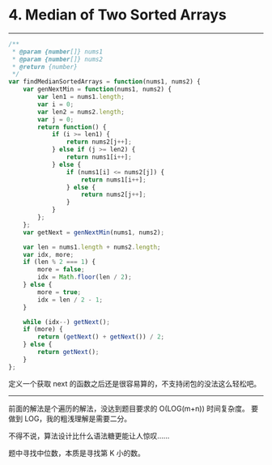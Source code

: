 # 4. Median of Two Sorted Arrays

---

```js
/**
 * @param {number[]} nums1
 * @param {number[]} nums2
 * @return {number}
 */
var findMedianSortedArrays = function(nums1, nums2) {
    var genNextMin = function(nums1, nums2) {
        var len1 = nums1.length;
        var i = 0;
        var len2 = nums2.length;
        var j = 0;
        return function() {
            if (i >= len1) {
                return nums2[j++];
            } else if (j >= len2) {
                return nums1[i++];
            } else {
                if (nums1[i] <= nums2[j]) {
                    return nums1[i++];
                } else {
                    return nums2[j++];
                }
            }
        };
    };
    var getNext = genNextMin(nums1, nums2);

    var len = nums1.length + nums2.length;
    var idx, more;
    if (len % 2 === 1) {
        more = false;
        idx = Math.floor(len / 2);
    } else {
        more = true;
        idx = len / 2 - 1;
    }

    while (idx--) getNext();
    if (more) {
        return (getNext() + getNext()) / 2;
    } else {
        return getNext();
    }
};
```

定义一个获取 next 的函数之后还是很容易算的，不支持闭包的没法这么轻松吧。

---

前面的解法是个遍历的解法，没达到题目要求的 O(LOG(m+n)) 时间复杂度。
要做到 LOG，我的粗浅理解是需要二分。

不得不说，算法设计比什么语法糖更能让人惊叹……

题中寻找中位数，本质是寻找第 K 小的数。


